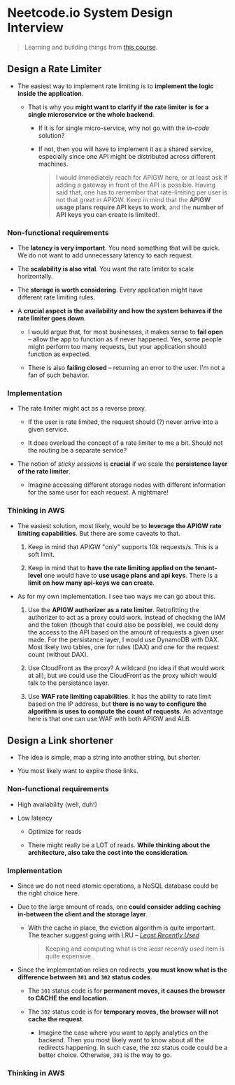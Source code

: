# Neetcode.io System Design Interview

> Learning and building things from [this course](https://neetcode.io/courses/system-design-interview/3).

## Design a Rate Limiter

- The easiest way to implement rate limiting is to **implement the logic inside the application**.

  - That is why you **might want to clarify if the rate limiter is for a single microservice or the whole backend**.

    - If it is for single micro-service, why not go with the _in-code_ solution?

    - If not, then you will have to implement it as a shared service, especially since one API might be distributed across different machines.

      > I would immediately reach for APIGW here, or at least ask if adding a gateway in front of the API is possible. Having said that, one has to remember that rate-limiting per user is not that great in APIGW.
      > Keep in mind that the **APIGW usage plans require API keys to work**, and the **number of API keys you can create is limited!**.

### Non-functional requirements

- The **latency is very important**. You need something that will be quick. We do not want to add unnecessary latency to each request.

- The **scalability is also vital**. You want the rate limiter to scale horizontally.

- The **storage is worth considering**. Every application might have different rate limiting rules.

- A **crucial aspect is the availability and how the system behaves if the rate limiter goes down**.

  - I would argue that, for most businesses, it makes sense to **fail open** – allow the app to function as if never happened. Yes, some people might perform too many requests, but your application should function as expected.

  - There is also **failing closed** – returning an error to the user. I'm not a fan of such behavior.

### Implementation

- The rate limiter might act as a reverse proxy.

  - If the user is rate limited, the request should (?) never arrive into a given service.

  - It does overload the concept of a rate limiter to me a bit. Should not the routing be a separate service?

- The notion of _sticky sessions_ is **crucial** if we scale the **persistence layer of the rate limiter**.

  - Imagine accessing different storage nodes with different information for the same user for each request. A nightmare!

### Thinking in AWS

- The easiest solution, most likely, would be to **leverage the APIGW rate limiting capabilities**. But there are some caveats to that.

  1. Keep in mind that APIGW "only" supports 10k requests/s. This is a soft limit.

  2. Keep in mind that to **have the rate limiting applied on the tenant-level** one would have to **use usage plans and api keys**. There is a **limit on how many api-keys we can create**.

- As for my own implementation. I see two ways we can go about this.

  1. Use the **APIGW authorizer as a rate limiter**. Retrofitting the authorizer to act as a proxy could work. Instead of checking the IAM and the token (though that could also be possible), we could deny the access to the API based on the amount of requests a given user made. For the persistance layer, I would use DynamoDB with DAX. Most likely two tables, one for rules (DAX) and one for the request count (without DAX).

  2. Use CloudFront as the proxy? A wildcard (no idea if that would work at all), but we could use the CloudFront as the proxy which would talk to the persistance layer.

  3. Use **WAF rate limiting capabilities**. It has the ability to rate limit based on the IP address, but **there is no way to configure the algorithm is uses to compute the count of requests**. An advantage here is that one can use WAF with both APIGW and ALB.

## Design a Link shortener

- The idea is simple, map a string into another string, but shorter.

- You most likely want to expire those links.

### Non-functional requirements

- High availability (well, duh!)

- Low latency

  - Optimize for reads

  - There might really be a LOT of reads. **While thinking about the architecture, also take the cost into the consideration**.

### Implementation

- Since we do not need atomic operations, a NoSQL database could be the right choice here.

- Due to the large amount of reads, one **could consider adding caching in-between the client and the storage layer**.

  - With the cache in place, the eviction algorithm is quite important. The teacher suggest going with LRU – [_Least Recently Used_](https://en.wikipedia.org/wiki/Cache_replacement_policies#LRU)

    > Keeping and computing what is the _least recently used_ item is quite expensive.

- Since the implementation relies on redirects, **you must know what is the difference between `301` and `302` status codes**.

  - The `301` status code is for **permanent moves, it causes the browser to CACHE the end location**.

  - The `302` status code is for **temporary moves, the browser will not cache the request**.

    - Imagine the case where you want to apply analytics on the backend. Then you most likely want to know about all the redirects happening. In such case, the `302` status code could be a better choice. Otherwise, `301` is the way to go.

### Thinking in AWS
